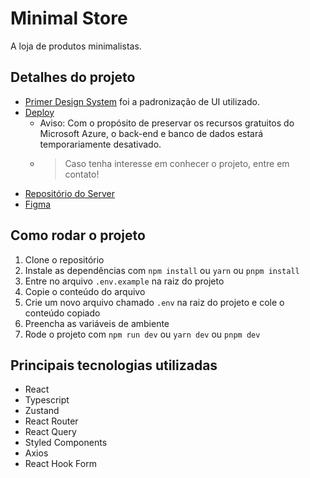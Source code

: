 # Minimal Store
A loja de produtos minimalistas.

## Detalhes do projeto
- [Primer Design System](https://primer.style/design/https://primer.style/design/) foi a padronização de UI utilizado.
- [Deploy](https://minimalstoreweb.netlify.app/)
  - Aviso: Com o propósito de preservar os recursos gratuitos do Microsoft Azure, o back-end e banco de dados estará temporariamente desativado.
  - > Caso tenha interesse em conhecer o projeto, entre em contato!
- [Repositório do Server](https://github.com/leeool/minimal-store-server)
- [Figma](https://www.figma.com/file/0fElFU2ZojqMxCl7KrkS9A/MINIMAL-TECH?type=design&node-id=21%3A232&mode=dev)

## Como rodar o projeto
1. Clone o repositório
3. Instale as dependências com `npm install` ou `yarn` ou `pnpm install`
4. Entre no arquivo `.env.example` na raiz do projeto
5. Copie o conteúdo do arquivo
6. Crie um novo arquivo chamado `.env` na raiz do projeto e cole o conteúdo copiado
7. Preencha as variáveis de ambiente
8. Rode o projeto com `npm run dev` ou `yarn dev` ou `pnpm dev`

## Principais tecnologias utilizadas
- React
- Typescript
- Zustand
- React Router
- React Query
- Styled Components
- Axios
- React Hook Form

